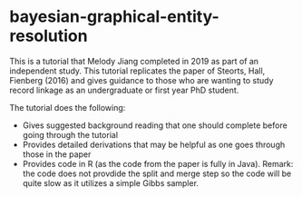 # bayesian-graphical-entity-resolution

This is a tutorial that Melody Jiang completed in 2019 as part of an independent study. This tutorial replicates the paper of Steorts, Hall, Fienberg (2016) 
and gives guidance to those who are wanting to study record linkage as an undergraduate or first year PhD student. 

The tutorial does the following:

+ Gives suggested background reading that one should complete before going through the tutorial 
+ Provides detailed derivations that may be helpful as one goes through those in the paper
+ Provides code in R (as the code from the paper is fully in Java). Remark: the code does not provdide the split and merge step so the code will be quite slow as 
it utilizes a simple Gibbs sampler. 
